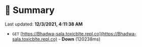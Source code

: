 # 📖 Summary
Last updated: **12/3/2021, 4:11:38 AM**

- `GET` [https://Bhadwa-sala.toxicblte.repl.co](https://Bhadwa-sala.toxicblte.repl.co) - **Down** (120238ms)
